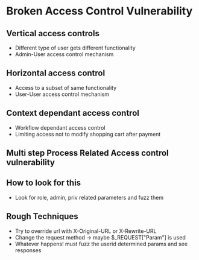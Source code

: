 # Broken Access Control Vulnerability

## Vertical access controls

* Different type of user gets different functionality
* Admin-User access control mechanism

## Horizontal access control

* Access to a subset of same functionality
* User-User access control mechanism

## Context dependant access control

* Workflow dependant access control
* Limiting access not to modify shopping cart after payment

## Multi step Process Related Access control vulnerability

## How to look for this

* Look for role, admin, priv related parameters and fuzz them

## Rough Techniques

* Try to override url with X-Original-URL or X-Rewrite-URL
* Change the request method -> maybe $_REQUEST["Param"] is used
* Whatever happens! must fuzz the userid determined params and see responses
